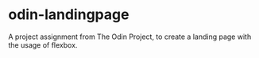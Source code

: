 # odin-landingpage
A project assignment from The Odin Project, to create a landing page with the usage of flexbox.

